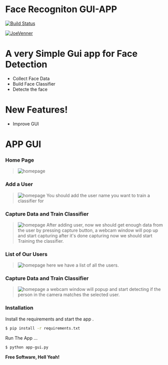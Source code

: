 # Face Recogniton GUI-APP


[![Build Status](https://travis-ci.org/joemccann/dillinger.svg?branch=master)](https://www.youtube.com/channel/UCKvgGs-ALhvOq9u95PHXHNw)

[![JoeVenner](https://i.ibb.co/5LnjN5H/image-processing20190927-14434-1qyn8ix.gif)](https://www.youtube.com/channel/UCKvgGs-ALhvOq9u95PHXHNw)

# A very Simple Gui app for Face Detection 

  - Collect Face Data
  - Build Face Classifier 
  - Detecte the face

#  New Features!

  - Improve GUI

# APP GUI

### Home Page
>![homepage](https://i.ibb.co/c62qvR2/home-page.png)

### Add a User 
>![homepage](https://i.ibb.co/t8gdq6s/adduser.png)
You should add the user name you want to train a classifier for 

### Capture Data and Train Classifier
>![homepage](https://i.ibb.co/D8JgYhN/capandtraindata.png)
After adding user, now we should get enough data from the user 
by pressing capture button, a webcam window will pop up and start capturing
after it's done capturing now we should start Training the classifier.
### List of Our Users
>![homepage](https://i.ibb.co/1KwfVVV/dropdown.png)
here we have a list of all the users.
### Capture Data and Train Classifier
>![homepage](https://i.ibb.co/JvhvSFv/opencam.png)
a webcam window will popup and start detecting if the person in the camera
matches the selected user.



### Installation



Install the requirements and start the app .

```sh
$ pip install -r requirements.txt
```

Run The App ...

```sh
$ python app-gui.py
```

**Free Software, Hell Yeah!**



